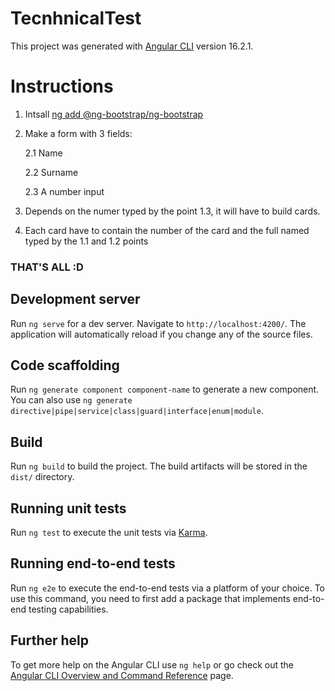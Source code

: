 # TecnhnicalTest

This project was generated with [Angular CLI](https://github.com/angular/angular-cli) version 16.2.1.

# Instructions

1. Intsall [ng add @ng-bootstrap/ng-bootstrap](https://ng-bootstrap.github.io/#/getting-started)

2. Make a form with 3 fields:

   2.1 Name

   2.2 Surname

   2.3 A number input

3. Depends on the numer typed by the point 1.3, it will have to build cards.

4. Each card have to contain the number of the card and the full named typed by the 1.1 and 1.2 points

### THAT'S ALL :D


## Development server

Run `ng serve` for a dev server. Navigate to `http://localhost:4200/`. The application will automatically reload if you change any of the source files.

## Code scaffolding

Run `ng generate component component-name` to generate a new component. You can also use `ng generate directive|pipe|service|class|guard|interface|enum|module`.

## Build

Run `ng build` to build the project. The build artifacts will be stored in the `dist/` directory.

## Running unit tests

Run `ng test` to execute the unit tests via [Karma](https://karma-runner.github.io).

## Running end-to-end tests

Run `ng e2e` to execute the end-to-end tests via a platform of your choice. To use this command, you need to first add a package that implements end-to-end testing capabilities.

## Further help

To get more help on the Angular CLI use `ng help` or go check out the [Angular CLI Overview and Command Reference](https://angular.io/cli) page.
